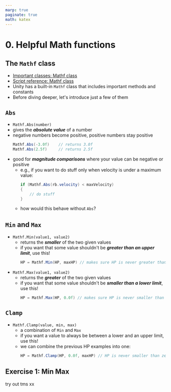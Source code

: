 ```yaml
---
marp: true
paginate: true
math: katex
---
```

<!-- headingDivider: 3 -->
<!-- class: default -->

# 0. Helpful Math functions

## The `Mathf` class
* [Important classes: Mathf class](https://docs.unity3d.com/Manual/class-Mathf.html)
* [Script reference: Mathf class](https://docs.unity3d.com/ScriptReference/Mathf.html)
* Unity has a built-in `Mathf` class that includes important methods and constants
* Before diving deeper, let's introduce just a few of them



## `Abs`

* `Mathf.Abs(number)`
* gives the ***absolute value*** of a number
* negative numbers become positive, positive numbers stay positive
	```c#
	Mathf.Abs(-3.0f) 	// returns 3.0f
	Mathf.Abs(2.5f) 	// returns 2.5f
	```
* good for ***magnitude comparisons*** where your value can be negative or positive
  * e.g., if you want to do stuff only when velocity is under a maximum value: 
	```c#
	if (Mathf.Abs(rb.velocity) < maxVelocity)
	{
	    // do stuff
	}
	```
  * how would this behave without `Abs`?

## `Min` and `Max`

* `Mathf.Min(value1, value2)`
  * returns the ***smaller*** of the two given values
  * if you want that some value shouldn't be ***greater than an upper limit***, use this!
  	```c#
	HP = Mathf.Min(HP, maxHP) // makes sure HP is never greater than maxHP
	```
* `Mathf.Max(value1, value2)` 
  * returns the ***greater*** of the two given values
  * if you want that some value shouldn't be ***smaller than a lower limit***, use this!
    ```c#
	HP = Mathf.Max(HP, 0.0f) // makes sure HP is never smaller than zero
	```

## `Clamp`

* `Mathf.Clamp(value, min, max)` 
  * a combination of `Min` and `Max`
  * if you want a value to always be between a lower and an upper limit, use this!
  * we can combine the previous HP examples into one:
    ```c#
	HP = Mathf.Clamp(HP, 0.0f, maxHP) // HP is never smaller than zero or greater than maxHP
	```

## Exercise 1: Min Max

try out tms xx